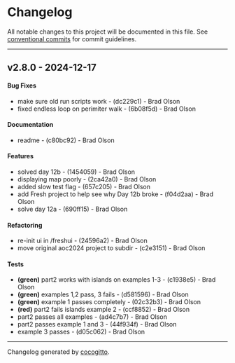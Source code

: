 # Changelog
All notable changes to this project will be documented in this file. See [conventional commits](https://www.conventionalcommits.org/) for commit guidelines.

- - -
## v2.8.0 - 2024-12-17
#### Bug Fixes
- make sure old run scripts work - (dc229c1) - Brad Olson
- fixed endless loop on perimiter walk - (6b08f5d) - Brad Olson
#### Documentation
- readme - (c80bc92) - Brad Olson
#### Features
- solved day 12b - (1454059) - Brad Olson
- displaying map poorly - (2ca42a0) - Brad Olson
- added slow test flag - (657c205) - Brad Olson
- add Fresh project to help see why Day 12b broke - (f04d2aa) - Brad Olson
- solve day 12a - (690ff15) - Brad Olson
#### Refactoring
- re-init ui in /freshui - (24596a2) - Brad Olson
- move original aoc2024 project to subdir - (c2e3151) - Brad Olson
#### Tests
- **(green)** part2 works with islands on examples 1-3 - (c1938e5) - Brad Olson
- **(green)** examples 1,2 pass, 3 fails - (d581596) - Brad Olson
- **(green)** example 1 passes completely - (02c32b3) - Brad Olson
- **(red)** part2 fails islands example 2 - (ccf8852) - Brad Olson
- part2 passes all examples - (ad4c7b7) - Brad Olson
- part2 passes example 1 and 3 - (44f934f) - Brad Olson
- example 3 passes - (d05c062) - Brad Olson

- - -

Changelog generated by [cocogitto](https://github.com/cocogitto/cocogitto).